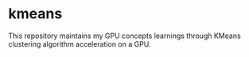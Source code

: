 # kmeans
This repository maintains my GPU concepts learnings through KMeans clustering algorithm acceleration on a GPU.
